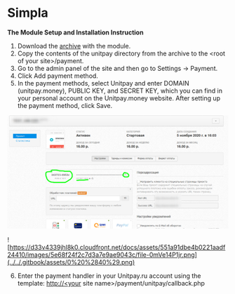# Simpla

**The Module Setup and Installation Instruction**

1. Download the [archive](https://github.com/unitpay/simpla-module) with the module.
2. Copy the contents of the unitpay directory from the archive to the &lt;root of your site&gt;/payment.
3. Go to the admin panel of the site and then go to Settings -&gt; Payment.
4. Click Add payment method.
5. In the payment methods, select Unitpay and enter DOMAIN \(unitpay.money\), PUBLIC KEY, and SECRET KEY, which you can find in your personal account on the Unitpay.money website. After setting up the payment method, click Save.

![](../../.gitbook/assets/4253476sh.png)

![https://d33v4339jhl8k0.cloudfront.net/docs/assets/551a91dbe4b0221aadf24410/images/5e68f24f2c7d3a7e9ae9043c/file-0mVe14P1jr.png](../../.gitbook/assets/0%20%2840%29.png)

6. Enter the payment handler in your Unitpay.ru account using the template: [http://&lt;your](http://<your) site name&gt;/payment/unitpay/callback.php

